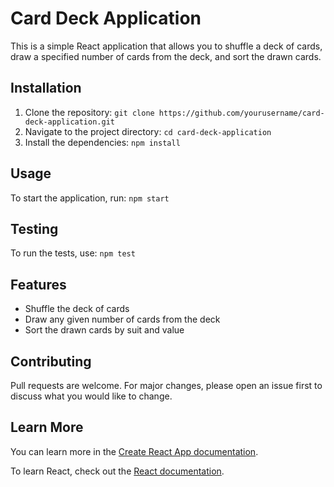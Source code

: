 # Card Deck Application

This is a simple React application that allows you to shuffle a deck of cards, draw a specified number of cards from the deck, and sort the drawn cards.

## Installation

1. Clone the repository: `git clone https://github.com/yourusername/card-deck-application.git`
2. Navigate to the project directory: `cd card-deck-application`
3. Install the dependencies: `npm install`

## Usage

To start the application, run: `npm start`

## Testing

To run the tests, use: `npm test`

## Features

- Shuffle the deck of cards
- Draw any given number of cards from the deck
- Sort the drawn cards by suit and value

## Contributing

Pull requests are welcome. For major changes, please open an issue first to discuss what you would like to change.


## Learn More

You can learn more in the [Create React App documentation](https://facebook.github.io/create-react-app/docs/getting-started).

To learn React, check out the [React documentation](https://reactjs.org/).
